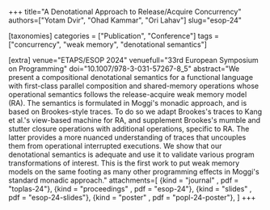+++
title="A Denotational Approach to Release/Acquire Concurrency"
authors=["Yotam Dvir", "Ohad Kammar", "Ori Lahav"]
slug="esop-24"

[taxonomies]
categories = ["Publication", "Conference"]
tags = ["concurrency", "weak memory", "denotational semantics"]

[extra]
venue="ETAPS/ESOP 2024"
venuefull="33rd European Symposium on Programming"
doi="10.1007/978-3-031-57267-8_5"
abstract="We present a compositional denotational semantics for a functional language with first-class parallel composition and shared-memory operations whose operational semantics follows the release-acquire weak memory model (RA). The semantics is formulated in Moggi's monadic approach, and is based on Brookes-style traces. To do so we adapt Brookes's traces to Kang et al.'s view-based machine for RA, and supplement Brookes's mumble and stutter closure operations with additional operations, specific to RA. The latter provides a more nuanced understanding of traces that uncouples them from operational interrupted executions. We show that our denotational semantics is adequate and use it to validate various program transformations of interest. This is the first work to put weak memory models on the same footing as many other programming effects in Moggi's standard monadic approach."
attachments=[
  {kind = "journal"     , pdf = "toplas-24"},
  {kind = "proceedings" , pdf = "esop-24"},
  {kind = "slides"      , pdf = "esop-24-slides"},
  {kind = "poster"      , pdf = "popl-24-poster"},
]
+++
